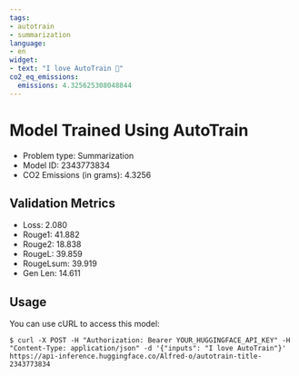 ```yaml
---
tags:
- autotrain
- summarization
language:
- en
widget:
- text: "I love AutoTrain 🤗"
co2_eq_emissions:
  emissions: 4.325625308048844
---
```


# Model Trained Using AutoTrain

- Problem type: Summarization
- Model ID: 2343773834
- CO2 Emissions (in grams): 4.3256

## Validation Metrics

- Loss: 2.080
- Rouge1: 41.882
- Rouge2: 18.838
- RougeL: 39.859
- RougeLsum: 39.919
- Gen Len: 14.611

## Usage

You can use cURL to access this model:

```
$ curl -X POST -H "Authorization: Bearer YOUR_HUGGINGFACE_API_KEY" -H "Content-Type: application/json" -d '{"inputs": "I love AutoTrain"}' https://api-inference.huggingface.co/Alfred-o/autotrain-title-2343773834
```